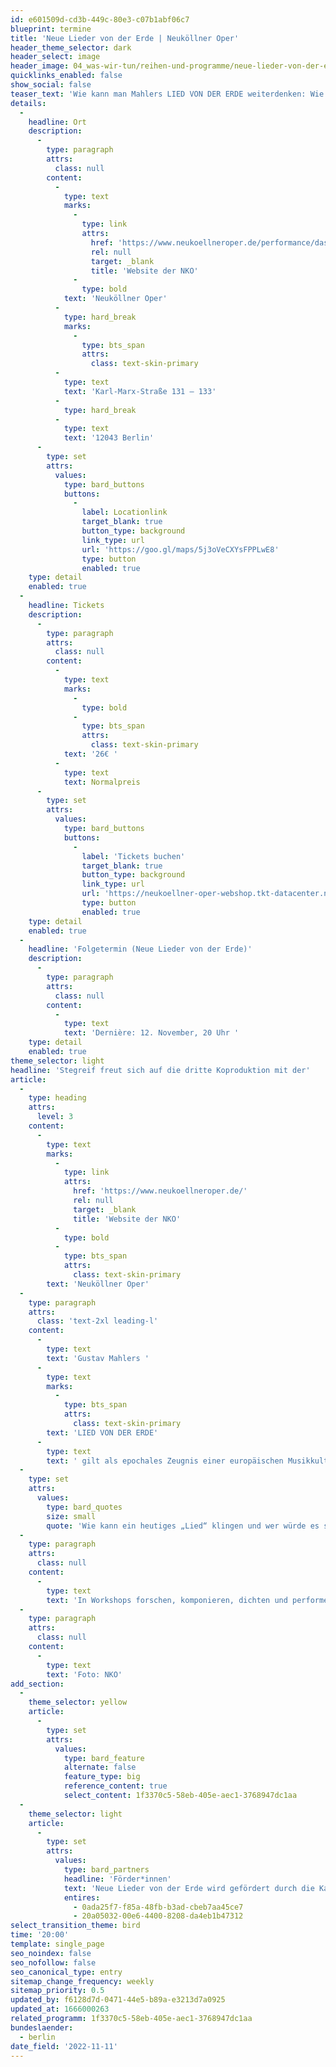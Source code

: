 ```yaml
---
id: e601509d-cd3b-449c-80e3-c07b1abf06c7
blueprint: termine
title: 'Neue Lieder von der Erde | Neuköllner Oper'
header_theme_selector: dark
header_select: image
header_image: 04_was-wir-tun/reihen-und-programme/neue-lieder-von-der-erde/nko-header_neue-lieder-von-der-erde_(c)_nko.jpg
quicklinks_enabled: false
show_social: false
teaser_text: 'Wie kann man Mahlers LIED VON DER ERDE weiterdenken: Wie kann ein heutiges „Lied“ klingen und wer würde es singen? In Workshops forschen, komponieren, dichten und performen die Neuköllner Oper und das Stegreif Orchester neue Songs, Musiken, Lieder und Szenen und entwickln daraus das Bühnenwerk NEUE LIDER VON DER ERDE.'
details:
  -
    headline: Ort
    description:
      -
        type: paragraph
        attrs:
          class: null
        content:
          -
            type: text
            marks:
              -
                type: link
                attrs:
                  href: 'https://www.neukoellneroper.de/performance/das-lied-von-der-erde/'
                  rel: null
                  target: _blank
                  title: 'Website der NKO'
              -
                type: bold
            text: 'Neuköllner Oper'
          -
            type: hard_break
            marks:
              -
                type: bts_span
                attrs:
                  class: text-skin-primary
          -
            type: text
            text: 'Karl-Marx-Straße 131 – 133'
          -
            type: hard_break
          -
            type: text
            text: '12043 Berlin'
      -
        type: set
        attrs:
          values:
            type: bard_buttons
            buttons:
              -
                label: Locationlink
                target_blank: true
                button_type: background
                link_type: url
                url: 'https://goo.gl/maps/5j3oVeCXYsFPPLwE8'
                type: button
                enabled: true
    type: detail
    enabled: true
  -
    headline: Tickets
    description:
      -
        type: paragraph
        attrs:
          class: null
        content:
          -
            type: text
            marks:
              -
                type: bold
              -
                type: bts_span
                attrs:
                  class: text-skin-primary
            text: '26€ '
          -
            type: text
            text: Normalpreis
      -
        type: set
        attrs:
          values:
            type: bard_buttons
            buttons:
              -
                label: 'Tickets buchen'
                target_blank: true
                button_type: background
                link_type: url
                url: 'https://neukoellner-oper-webshop.tkt-datacenter.net/de/tickets/neue-lieder-von-der-erde/neukoellner-oper-saal-11-11-2022-20-00'
                type: button
                enabled: true
    type: detail
    enabled: true
  -
    headline: 'Folgetermin (Neue Lieder von der Erde)'
    description:
      -
        type: paragraph
        attrs:
          class: null
        content:
          -
            type: text
            text: 'Dernière: 12. November, 20 Uhr '
    type: detail
    enabled: true
theme_selector: light
headline: 'Stegreif freut sich auf die dritte Koproduktion mit der'
article:
  -
    type: heading
    attrs:
      level: 3
    content:
      -
        type: text
        marks:
          -
            type: link
            attrs:
              href: 'https://www.neukoellneroper.de/'
              rel: null
              target: _blank
              title: 'Website der NKO'
          -
            type: bold
          -
            type: bts_span
            attrs:
              class: text-skin-primary
        text: 'Neuköllner Oper'
  -
    type: paragraph
    attrs:
      class: 'text-2xl leading-l'
    content:
      -
        type: text
        text: 'Gustav Mahlers '
      -
        type: text
        marks:
          -
            type: bts_span
            attrs:
              class: text-skin-primary
        text: 'LIED VON DER ERDE'
      -
        type: text
        text: ' gilt als epochales Zeugnis einer europäischen Musikkultur, in dem sich eine brüchig gewordene Welt widerspiegelt. Heute steht Mahlers orchestraler Liederzyklus in einer Welt, in der Kunstschaffende aller Länder und Sprachen mit globaler Umweltzerstörung und Krieg umgehen müssen. Doch statt Abschied zu nehmen von dieser Welt, wollen wir Mahlers Werk weiterdenken: '
  -
    type: set
    attrs:
      values:
        type: bard_quotes
        size: small
        quote: 'Wie kann ein heutiges „Lied“ klingen und wer würde es singen?'
  -
    type: paragraph
    attrs:
      class: null
    content:
      -
        type: text
        text: 'In Workshops forschen, komponieren, dichten und performen die Neuköllner Oper und das Stegreif Orchester neue Songs, Musiken, Lieder und Szenen und entwickln daraus - gemeinsam mit Autor*innen aus dem Projekt „WeiterSchreiben“, dem Haus für Poesie und sowie Expert*innen der Hochschule für nachhaltige Entwicklung Eberswalde und dem Institut für transformative Nachhaltigkeitsforschung Potsdam - das Bühnenwerk NEUE LIEDER VON DER ERDE.'
  -
    type: paragraph
    attrs:
      class: null
    content:
      -
        type: text
        text: 'Foto: NKO'
add_section:
  -
    theme_selector: yellow
    article:
      -
        type: set
        attrs:
          values:
            type: bard_feature
            alternate: false
            feature_type: big
            reference_content: true
            select_content: 1f3370c5-58eb-405e-aec1-3768947dc1aa
  -
    theme_selector: light
    article:
      -
        type: set
        attrs:
          values:
            type: bard_partners
            headline: 'Förder*innen'
            text: 'Neue Lieder von der Erde wird gefördert durch die Karl Schlecht Stiftung und den Hauptstadtkulturfond.'
            entires:
              - 0ada25f7-f85a-48fb-b3ad-cbeb7aa45ce7
              - 20a05032-00e6-4400-8208-da4eb1b47312
select_transition_theme: bird
time: '20:00'
template: single_page
seo_noindex: false
seo_nofollow: false
seo_canonical_type: entry
sitemap_change_frequency: weekly
sitemap_priority: 0.5
updated_by: f6128d7d-0471-44e5-b89a-e3213d7a0925
updated_at: 1666000263
related_programm: 1f3370c5-58eb-405e-aec1-3768947dc1aa
bundeslaender:
  - berlin
date_field: '2022-11-11'
---
```

